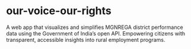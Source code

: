 # our-voice-our-rights
A web app that visualizes and simplifies MGNREGA district performance data using the Government of India’s open API. Empowering citizens with transparent, accessible insights into rural employment programs.
